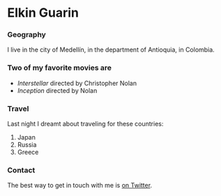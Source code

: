 # Elkin Guarin

### Geography

I live in the city of Medellín, in the department of Antioquia, in Colombia.

### Two of my favorite movies are 
- *Interstellar* directed by Christopher Nolan
- *Inception* directed by Nolan

### Travel
Last night I dreamt about traveling for these countries:
1. Japan
2. Russia
3. Greece

### Contact

The best way to get in touch with me is [on Twitter](https://twitter.com/elkinguarin).
